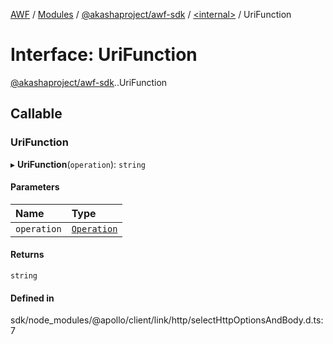 [AWF](../README.md) / [Modules](../modules.md) / [@akashaproject/awf-sdk](../modules/akashaproject_awf_sdk.md) / [<internal\>](../modules/akashaproject_awf_sdk._internal_.md) / UriFunction

# Interface: UriFunction

[@akashaproject/awf-sdk](../modules/akashaproject_awf_sdk.md).[<internal>](../modules/akashaproject_awf_sdk._internal_.md).UriFunction

## Callable

### UriFunction

▸ **UriFunction**(`operation`): `string`

#### Parameters

| Name | Type |
| :------ | :------ |
| `operation` | [`Operation`](akashaproject_awf_sdk._internal_.Operation.md) |

#### Returns

`string`

#### Defined in

sdk/node_modules/@apollo/client/link/http/selectHttpOptionsAndBody.d.ts:7
